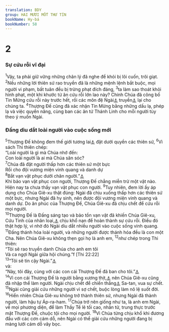 ```yaml
---
translation: BDY
group: HAI MƯƠI MỐT THƯ TÍN
bookName: Hy-bá 
bookNumber: 58
---
```


<div class="title"><h1>2</h1><h3>Sự cứu rỗi vĩ đại</h3></div>
<span class="verse he_2_1"><sup>1</sup>Vậy, ta phải giữ vững những chân lý đã nghe để khỏi bị lôi cuốn, trôi giạt. </span>
<span class="verse he_2_2"><sup>2</sup>Nếu những lời thiên sứ rao truyền đã là những mệnh lệnh bắt buộc, mọi người vi phạm, bất tuân đều bị trừng phạt đích đáng, </span>
<span class="verse he_2_3"><sup>3</sup>ta làm sao thoát khỏi hình phạt, một khi khước từ ân cứu rỗi lớn lao này? Chính Chúa đã công bố Tin Mừng cứu rỗi này trước hết, rồi các môn đệ Ngài<a href="#" data-toggle="tooltip" data-placement="bottom" title="Nt những người nghe Ngài">⚓</a> truyền<a href="#" data-toggle="tooltip" data-placement="bottom" title="Nt xác nhận">⚓</a> lại cho chúng ta. </span>
<span class="verse he_2_4"><sup>4</sup>Thượng Đế cũng đã xác nhận Tin Mừng bằng những dấu lạ, phép lạ và việc quyền năng, cùng ban các ân tứ Thánh Linh cho mỗi người tùy theo ý muốn Ngài.</span>
<div class="title"><h3>Đấng dìu dắt loài người vào cuộc sống mới</h3></div>
<span class="verse he_2_5"><sup>5</sup>Thượng Đế không đem thế giới tương lai<a href="#" data-toggle="tooltip" data-placement="bottom" title="Nt thế giới tương lai mà chúng ta đang nói">⚓</a> đặt dưới quyền các thiên sứ, </span>
<span class="verse he_2_6"><sup>6</sup>Vì sách Thi thiên chép:<br/>“Loài người là gì mà Chúa nhớ đến:<br/>Con loài người là ai mà Chúa săn sóc?<br/></span>
<span class="verse he_2_7"><sup>7</sup>Chúa đã đặt người thấp hơn các thiên sứ một bực<br/>Rồi cho đội vương miện vinh quang và danh dự<br/></span>
<span class="verse he_2_8"><sup>8</sup>Bắt vạn vật phục dưới chân người.”<a href="#" data-toggle="tooltip" data-placement="bottom" title="Thi 8: 4-6">⚓</a><br/>Khi bảo vạn vật phục con người, Thượng Đế chẳng miễn trừ một vật nào. Hiện nay ta chưa thấy vạn vật phục con người. </span>
<span class="verse he_2_9"><sup>9</sup>Tuy nhiên, đem lời ấy áp dụng cho Chúa Giê-xu thật đúng: Ngài đã chịu xuống thấp hơn các thiên sứ một bực, nhưng Ngài đã hy sinh, nên được đội vương miện vinh quang và danh dự. Do ân phúc của Thượng Đế, Chúa Giê-xu đã chịu chết để cứu rỗi mọi người.<br/></span>
<span class="verse he_2_10"><sup>10</sup>Thượng Đế là Đấng sáng tạo và bảo tồn vạn vật đã khiến Chúa Giê-xu, Cứu Tinh của nhân loại,<a href="#" data-toggle="tooltip" data-placement="bottom" title="Nt Thủ lãnh của sự cứu rỗi">⚓</a> chịu khổ nạn để hoàn thành sự cứu rỗi. Điều đó thật hợp lý, vì nhờ đó Ngài dìu dắt nhiều người vào cuộc sống vinh quang.<br/></span>
<span class="verse he_2_11"><sup>11</sup>Đấng thánh hóa loài người, và những người được thánh hóa đều là con một Cha. Nên Chúa Giê-xu không thẹn gọi họ là anh em, </span>
<span class="verse he_2_12"><sup>12</sup>như chép trong Thi thiên:<br/>“Tôi sẽ rao truyền danh Chúa cho anh em tôi<br/>Và ca ngợi Ngài giữa hội chúng.”f [Thi 22:22]<br/></span>
<span class="verse he_2_13"><sup>13</sup>“Tôi sẽ tin cậy Ngài.”<a href="#" data-toggle="tooltip" data-placement="bottom" title="Ê-sa 8:17">⚓</a> <br/>và:<br/>“Này, tôi đây, cùng với các con cái Thượng Đế đã ban cho tôi.”<a href="#" data-toggle="tooltip" data-placement="bottom" title="Ê-sa 8:18">⚓</a><br/> </span>
<span class="verse he_2_14"><sup>14</sup>Vì con cái Thượng Đế là người bằng xương thịt,<a href="#" data-toggle="tooltip" data-placement="bottom" title="Nt huyết thịt">⚓</a> nên Chúa Giê-xu cũng đã nhập thể làm người. Ngài chịu chết để chiến thắng<a href="#" data-toggle="tooltip" data-placement="bottom" title="Nt có thể tiêu diệt">⚓</a> Sa-tan, vua sự chết. </span>
<span class="verse he_2_15"><sup>15</sup>Ngài cũng giải cứu những người vì sợ chết, buộc lòng làm nô lệ suốt đời. </span>
<span class="verse he_2_16"><sup>16</sup>Hiển nhiên Chúa Giê-xu không trở thành thiên sứ, nhưng Ngài đã thành người, làm hậu tự Áp-ra-ham. </span>
<span class="verse he_2_17"><sup>17</sup>Chúa trở nên giống như ta, là anh em Ngài, về mọi phương diện, để làm Thầy Tế lẽ tối cao, nhân từ, trung thực trước mặt Thượng Đế, chuộc tội cho mọi người. </span>
<span class="verse he_2_18"><sup>18</sup>Vì Chúa từng chịu khổ khi đương đầu với các cơn cám dỗ, nên Ngài có thể giải cứu những người đang bị màng lưới cám dỗ vây bọc.</span>
